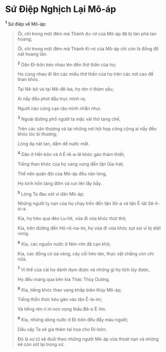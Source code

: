 # Sứ Ðiệp Nghịch Lại Mô-áp
<sup><b>1</b></sup> Sứ điệp về Mô-áp:

> Ôi, chỉ trong một đêm mà Thành Ạc-rơ của Mô-áp đã bị tàn phá tan hoang;
> 
> Ôi, chỉ trong một đêm mà Thành Ki-rơ của Mô-áp chỉ còn là đống đổ nát hoang tàn.
> 
> <sup><b>2</b></sup> Dân Ði-bôn kéo nhau lên đền thờ thần của họ;
> 
> Họ cùng nhau đi lên các miếu thờ thần của họ trên các nơi cao để than khóc.
> 
> Tại Nê-bô và tại Mê-đê-ba, họ rên rỉ thảm sầu;
> 
> Ai nấy đều phơi đầu trọc mình ra;
> 
> Người nào cũng cạo râu mình nhẵn nhụi.
> 
> <sup><b>3</b></sup> Ngoài đường phố người ta mặc vải thô tang chế;
> 
> Trên các sân thượng và tại những nơi hội họp công cộng ai nấy đều khóc lóc bi thương;
> 
> Lòng dạ nát tan, dầm dề nước mắt.
> 
> <sup><b>4</b></sup> Dân ở Hết-bôn và ở Ê-lê-a-lê khóc gào thảm thiết;
> 
> Tiếng than khóc của họ vang vọng đến tận Gia-hát;
> 
> Thế nên quân đội của Mô-áp đều nản lòng,
> 
> Họ kinh hồn táng đởm và run lên lẩy bẩy.
>
> <sup><b>5</b></sup> Lòng Ta đau xót vì dân Mô-áp;
> 
> Những người tỵ nạn của họ chạy trốn đến tận Xô-a và tận Ê-lát Sê-li-si-a.
> 
> Kìa, họ trèo qua đèo Lu-hít, vừa đi vừa khóc thút thít;
> 
> Kìa, trên đường đến Hô-rô-na-im, họ vừa đi vừa khóc sụt sùi vì bị diệt vong.
> 
> <sup><b>6</b></sup> Kìa, các nguồn nước ở Nim-rim đã cạn khô;
> 
> Kìa, các đồng cỏ úa vàng, cây cối héo tàn, thực vật chẳng còn chi nữa.
> 
> <sup><b>7</b></sup> Vì thế của cải họ dành dụm được và những gì họ tích lũy được,
> 
> Họ đều mang qua bên kia Thác Thùy Dương.
> 
> <sup><b>8</b></sup> Kìa, tiếng khóc than vang khắp biên thùy Mô-áp;
> 
> Tiếng thổn thức kêu gào vào tận Ê-la-im;
> 
> Và tiếng rên rỉ nỉ non vọng thấu Bê-e Ê-lim.
> 
> <sup><b>9</b></sup> Kìa, những dòng nước ở Ði-bôn đều đầy máu người;
> 
> Dầu vậy Ta sẽ gia thêm tai họa cho Ði-bôn;
> 
> Ðó là sư tử sẽ đuổi theo những người Mô-áp vừa thoát nạn và những kẻ còn sót lại trong xứ.